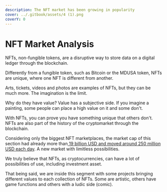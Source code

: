 ```yaml
---
description: The NFT market has been growing in popularity
cover: ../.gitbook/assets/4 (1).png
coverY: 0
---
```


# NFT Market Analysis

NFTs, non-fungible tokens, are a disruptive way to store data on a digital ledger through the blockchain.

Differently from a fungible token, such as Bitcoin or the MDUSA token, NFTs are unique, where one NFT is different from another.&#x20;

Arts, tickets, videos and photos are examples of NFTs, but they can be much more. The imagination is the limit.

Why do they have value? Value has a subjective side. If you imagine a painting, some people can place a high value on it and some don't.

With NFTs, you can prove you have something unique that others don't. NFTs are also part of the history of the cryptomarket through the blockchain.

Considering only the biggest NFT marketplaces, the market cap of this section had already more than[ 19 billion USD and moved around 250 million USD each day](https://coinmarketcap.com/nft/). A new market with limitless possibilities.

We truly believe that NFTs, as cryptocurrencies, can have a lot of possibilities of use, including investment asset.

That being said, we are inside this segment with some projects bringing different values to each collection of NFTs. Some are artistic, others have game functions and others with a ludic side (comic).
